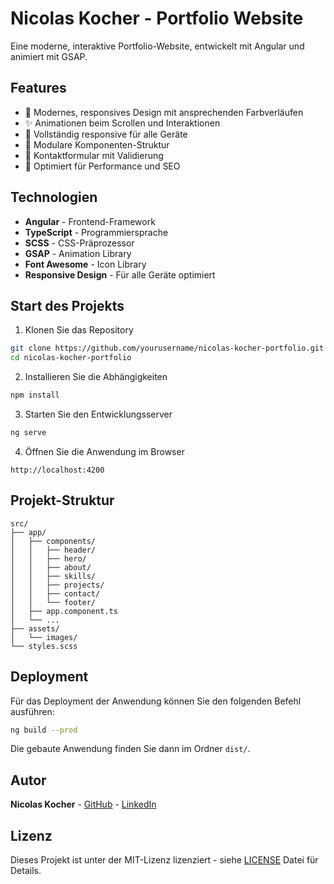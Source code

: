 # Nicolas Kocher - Portfolio Website

Eine moderne, interaktive Portfolio-Website, entwickelt mit Angular und animiert mit GSAP.

## Features

- 🎨 Modernes, responsives Design mit ansprechenden Farbverläufen
- ✨ Animationen beim Scrollen und Interaktionen
- 📱 Vollständig responsive für alle Geräte
- 🧩 Modulare Komponenten-Struktur
- 📝 Kontaktformular mit Validierung
- 🚀 Optimiert für Performance und SEO

## Technologien

- **Angular** - Frontend-Framework
- **TypeScript** - Programmiersprache
- **SCSS** - CSS-Präprozessor
- **GSAP** - Animation Library
- **Font Awesome** - Icon Library
- **Responsive Design** - Für alle Geräte optimiert

## Start des Projekts

1. Klonen Sie das Repository

```bash
git clone https://github.com/yourusername/nicolas-kocher-portfolio.git
cd nicolas-kocher-portfolio
```

2. Installieren Sie die Abhängigkeiten

```bash
npm install
```

3. Starten Sie den Entwicklungsserver

```bash
ng serve
```

4. Öffnen Sie die Anwendung im Browser

```
http://localhost:4200
```

## Projekt-Struktur

```
src/
├── app/
│   ├── components/
│   │   ├── header/
│   │   ├── hero/
│   │   ├── about/
│   │   ├── skills/
│   │   ├── projects/
│   │   ├── contact/
│   │   └── footer/
│   ├── app.component.ts
│   └── ...
├── assets/
│   └── images/
└── styles.scss
```

## Deployment

Für das Deployment der Anwendung können Sie den folgenden Befehl ausführen:

```bash
ng build --prod
```

Die gebaute Anwendung finden Sie dann im Ordner `dist/`.

## Autor

**Nicolas Kocher** - [GitHub](https://github.com/NicolasKocher) - [LinkedIn](https://www.linkedin.com/in/nicolaskocher/)

## Lizenz

Dieses Projekt ist unter der MIT-Lizenz lizenziert - siehe [LICENSE](LICENSE) Datei für Details.
